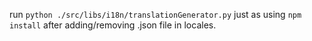 run ```python ./src/libs/i18n/translationGenerator.py``` just as using ```npm install``` after adding/removing .json file in locales.
